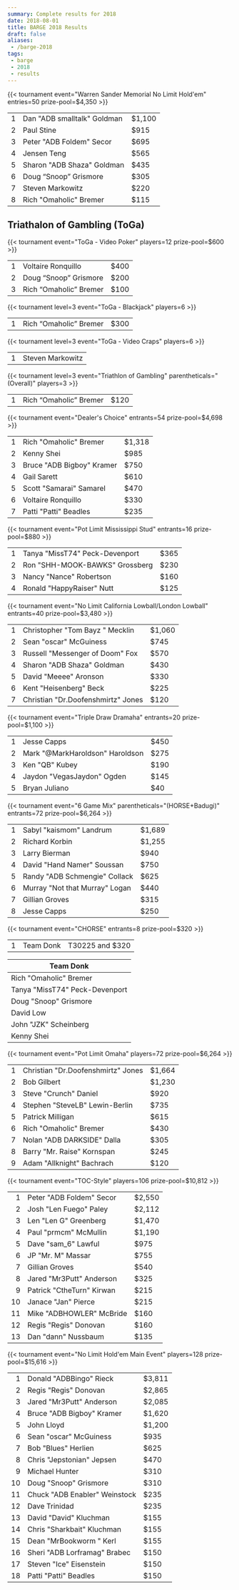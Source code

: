 ```yaml
---
summary: Complete results for 2018
date: 2018-08-01
title: BARGE 2018 Results
draft: false
aliases:
 - /barge-2018
tags:
 - barge
 - 2018
 - results
---
```


{{< tournament
    event="Warren Sander Memorial No Limit Hold'em"
    entries=50
    prize-pool=$4,350 >}}

|   |                                       |        |
|--:|---------------------------------------|--------|
| 1 | Dan &quot;ADB smalltalk&quot; Goldman | $1,100 |
| 2 | Paul Stine                            | $915   |
| 3 | Peter &quot;ADB Foldem&quot; Secor    | $695   |
| 4 | Jensen Teng                           | $565   |
| 5 | Sharon &quot;ADB Shaza&quot; Goldman  | $435   |
| 6 | Doug &ldquo;Snoop&rdquo; Grismore     | $305   |
| 7 | Steven Markowitz                      | $220   |
| 8 | Rich &quot;Omaholic&quot; Bremer      | $115   |

## Triathalon of Gambling (ToGa)

{{< tournament
    event="ToGa - Video Poker"
    players=12
    prize-pool=$600 >}}

|   |                                    |      |
|--:|------------------------------------|------|
| 1 | Voltaire Ronquillo                 | $400 |
| 2 | Doug &ldquo;Snoop&rdquo; Grismore  | $200 |
| 3 | Rich &ldquo;Omaholic&rdquo; Bremer | $100 |

{{< tournament
    level=3
    event="ToGa - Blackjack"
    players=6 >}}

|   |                                    |      |
|--:|------------------------------------|------|
| 1 | Rich &ldquo;Omaholic&rdquo; Bremer | $300 |


{{< tournament
    level=3
    event="ToGa - Video Craps"
    players=6 >}}

|   |                  |
|--:|------------------|
| 1 | Steven Markowitz |

{{< tournament
    level=3
    event="Triathlon of Gambling"
    parentheticals="(Overall)"
    players=3 >}}

|   |                                    |      |
|--:|------------------------------------|------|
| 1 | Rich &ldquo;Omaholic&rdquo; Bremer | $120 |

{{< tournament
    event="Dealer's Choice"
    entrants=54
    prize-pool=$4,698 >}}

|   |                                     |        |
|--:|-------------------------------------|--------|
| 1 | Rich &quot;Omaholic&quot; Bremer    | $1,318 |
| 2 | Kenny Shei                          | $985   |
| 3 | Bruce &quot;ADB Bigboy&quot; Kramer | $750   |
| 4 | Gail Sarett                         | $610   |
| 5 | Scott &quot;Samarai&quot; Samarel   | $470   |
| 6 | Voltaire Ronquillo                  | $330   |
| 7 | Patti &quot;Patti&quot; Beadles     | $235   |

{{< tournament
    event="Pot Limit Mississippi Stud"
    entrants=16
    prize-pool=$880 >}}

|   |                                          |      |
|--:|------------------------------------------|------|
| 1 | Tanya &quot;MissT74&quot; Peck-Devenport | $365 |
| 2 | Ron &quot;SHH-MOOK-BAWKS&quot; Grossberg | $230 |
| 3 | Nancy &quot;Nance&quot; Robertson        | $160 |
| 4 | Ronald &quot;HappyRaiser&quot; Nutt      | $125 |

{{< tournament
    event="No Limit California Lowball/London Lowball"
    entrants=40
    prize-pool=$3,480 >}}

|   |                                              |        |
|--:|----------------------------------------------|--------|
| 1 | Christopher &quot;Tom Bayz &quot; Mecklin    | $1,060 |
| 2 | Sean &quot;oscar&quot; McGuiness             | $745   |
| 3 | Russell &quot;Messenger of Doom&quot; Fox    | $570   |
| 4 | Sharon &quot;ADB Shaza&quot; Goldman         | $430   |
| 5 | David &quot;Meeee&quot; Aronson              | $330   |
| 6 | Kent &quot;Heisenberg&quot; Beck             | $225   |
| 7 | Christian &quot;Dr.Doofenshmirtz&quot; Jones | $120   |

{{< tournament
    event="Triple Draw Dramaha"
    entrants=20
    prize-pool=$1,100 >}}

|   |                                           |      |
|--:|-------------------------------------------|------|
| 1 | Jesse Capps                               | $450 |
| 2 | Mark &quot;@MarkHaroldson&quot; Haroldson | $275 |
| 3 | Ken &quot;QB&quot; Kubey                  | $190 |
| 4 | Jaydon &quot;VegasJaydon&quot; Ogden      | $145 |
| 5 | Bryan Juliano                             | $40  |

{{< tournament
    event="6 Game Mix"
    parentheticals="(HORSE+Badugi)"
    entrants=72
    prize-pool=$6,264 >}}

|   |                                          |        |
|--:|------------------------------------------|--------|
| 1 | Sabyl &quot;kaismom&quot; Landrum        | $1,689 |
| 2 | Richard Korbin                           | $1,255 |
| 3 | Larry Bierman                            | $940   |
| 4 | David &quot;Hand Namer&quot; Soussan     | $750   |
| 5 | Randy &quot;ADB Schmengie&quot; Collack  | $625   |
| 6 | Murray &quot;Not that Murray&quot; Logan | $440   |
| 7 | Gillian Groves                           | $315   |
| 8 | Jesse Capps                              | $250   |

{{< tournament
    event="CHORSE"
    entrants=8
    prize-pool=$320 >}}

|   |           |                  |
|--:|-----------|------------------|
| 1 | Team Donk | T30225 and  $320 |

| Team Donk                                |
|------------------------------------------|
| Rich &quot;Omaholic&quot; Bremer         |
| Tanya &quot;MissT74&quot; Peck-Devenport |
| Doug &quot;Snoop&quot; Grismore          |
| David Low                                |
| John &quot;JZK&quot; Scheinberg          |
| Kenny Shei                               |

{{< tournament
    event="Pot Limit Omaha"
    players=72
    prize-pool=$6,264 >}}

|   |                                              |        |
|--:|----------------------------------------------|--------|
| 1 | Christian &quot;Dr.Doofenshmirtz&quot; Jones | $1,664 |
| 2 | Bob Gilbert                                  | $1,230 |
| 3 | Steve &quot;Crunch&quot; Daniel              | $920   |
| 4 | Stephen &quot;SteveLB&quot; Lewin-Berlin     | $735   |
| 5 | Patrick Milligan                             | $615   |
| 6 | Rich &quot;Omaholic&quot; Bremer             | $430   |
| 7 | Nolan &quot;ADB DARKSIDE&quot; Dalla         | $305   |
| 8 | Barry &quot;Mr. Raise&quot; Kornspan         | $245   |
| 9 | Adam &quot;Allknight&quot; Bachrach          | $120   |

{{< tournament
    event="TOC-Style"
    players=106
    prize-pool=$10,812 >}}

|    |                                     |        |
|---:|-------------------------------------|--------|
|  1 | Peter &quot;ADB Foldem&quot; Secor  | $2,550 |
|  2 | Josh &quot;Len Fuego&quot; Paley    | $2,112 |
|  3 | Len &quot;Len G&quot; Greenberg     | $1,470 |
|  4 | Paul &quot;prmcm&quot; McMullin     | $1,190 |
|  5 | Dave &quot;sam_6&quot; Lawful       | $975   |
|  6 | JP &quot;Mr. M&quot; Massar         | $755   |
|  7 | Gillian Groves                      | $540   |
|  8 | Jared &quot;Mr3Putt&quot; Anderson  | $325   |
|  9 | Patrick &quot;CtheTurn&quot; Kirwan | $215   |
| 10 | Janace &quot;Jan&quot; Pierce       | $215   |
| 11 | Mike &quot;ADBHOWLER&quot; McBride  | $160   |
| 12 | Regis &quot;Regis&quot; Donovan     | $160   |
| 13 | Dan &quot;dann&quot; Nussbaum       | $135   |

{{< tournament
    event="No Limit Hold'em Main Event"
    players=128
    prize-pool=$15,616 >}}

|    |                                         |        |
|---:|-----------------------------------------|--------|
|  1 | Donald &quot;ADBBingo&quot; Rieck       | $3,811 |
|  2 | Regis &quot;Regis&quot; Donovan         | $2,865 |
|  3 | Jared &quot;Mr3Putt&quot; Anderson      | $2,085 |
|  4 | Bruce &quot;ADB Bigboy&quot; Kramer     | $1,620 |
|  5 | John Lloyd                              | $1,200 |
|  6 | Sean &quot;oscar&quot; McGuiness        | $935   |
|  7 | Bob &quot;Blues&quot; Herlien           | $625   |
|  8 | Chris &quot;Jepstonian&quot; Jepsen     | $470   |
|  9 | Michael Hunter                          | $310   |
| 10 | Doug &quot;Snoop&quot; Grismore         | $310   |
| 11 | Chuck &quot;ADB Enabler&quot; Weinstock | $235   |
| 12 | Dave Trinidad                           | $235   |
| 13 | David &quot;David&quot; Kluchman        | $155   |
| 14 | Chris &quot;Sharkbait&quot; Kluchman    | $155   |
| 15 | Dean &quot;MrBookworm &quot; Kerl       | $155   |
| 16 | Sheri &quot;ADB Lorframag&quot; Brabec  | $150   |
| 17 | Steven &quot;Ice&quot; Eisenstein       | $150   |
| 18 | Patti &quot;Patti&quot; Beadles         | $150   |

